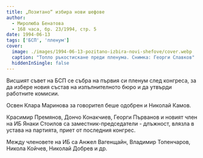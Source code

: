 ```yaml
---
title: „Позитано“ избира нови шефове
author: 
  - Миролюба Бенатова
  - 168 часа, бр. 23/1994, стр. 5
date: 1994-06-13
tags: ['БСП', 'пленум']
cover:
  image: ./images/1994-06-13-pozitano-izbira-novi-shefove/cover.webp
  caption: "Топло ръкостискане преди пленума. Снимка: Георги Славков"
  hiddenInSingle: false
---
```


Висшият съвет на БСП се събра на първия си пленум след конгреса, за да избере новия състав на изпълнителното бюро и да утвърди работните комисии.

Освен Клара Маринова за говорител беше одобрен и Николай Камов.

Красимир Премянов, Дончо Конакчиев, Георги Първанов и новият член на ИБ Янаки Стоилов са заместник-председатели - длъжност, влязла в устава на партията, приет от последния конгрес.

Между членовете на ИБ са Анжел Вагенщайн, Владимир Топенчаров, Никола Койчев, Николай Добрев и др.
